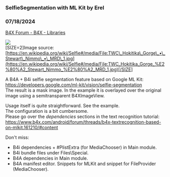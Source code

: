 ###  SelfieSegmentation with ML Kit by Erel
### 07/18/2024
[B4X Forum - B4X - Libraries](https://www.b4x.com/android/forum/threads/161499/)

![](https://www.b4x.com/android/forum/attachments/154326)  
[SIZE=2]Image source: [https://en.wikipedia.org/wiki/Selfie#/media/File:TWC\_Hokitika\_Gorge\_•\_Stewart\_Nimmo\_•\_MRD\_1.jpg](https://en.wikipedia.org/wiki/Selfie#/media/File:TWC_Hokitika_Gorge_%E2%80%A2_Stewart_Nimmo_%E2%80%A2_MRD_1.jpg)[/SIZE]  
  
A B4A + B4i selfie segmentation feature based on Google ML Kit: <https://developers.google.com/ml-kit/vision/selfie-segmentation>  
The result is a mask image. In the example it is overlayed over the original image using a semitransparent B4XImageView.  
  
Usage itself is quite straightforward. See the example.  
The configuration is a bit cumbersome.  
Please go over the *dependencies* sections in the text recognition tutorial: <https://www.b4x.com/android/forum/threads/b4x-textrecognition-based-on-mlkit.161210/#content>  
  
Don't miss:  
- B4i dependencies + #PlistExtra (for MediaChooser) in Main module.  
- B4i bundle files under Files\Special.  
- B4A dependencies in Main module.  
- B4A manifest editor. Snippets for MLKit and snippet for FileProvider (MediaChooser).